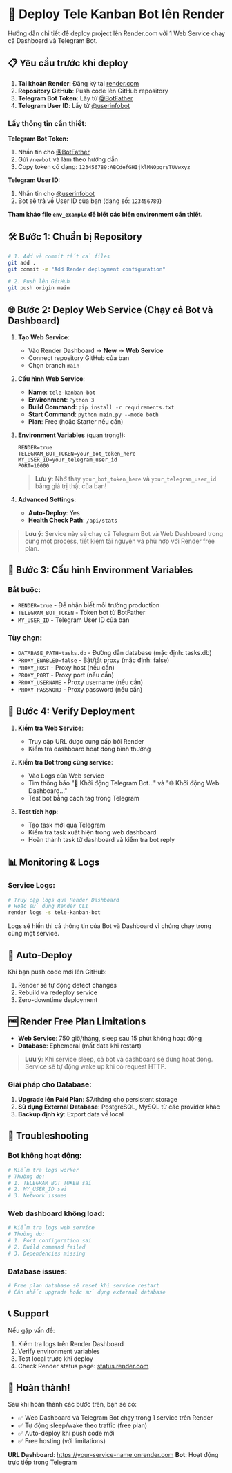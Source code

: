 # 🚀 Deploy Tele Kanban Bot lên Render

Hướng dẫn chi tiết để deploy project lên Render.com với 1 Web Service chạy cả Dashboard và Telegram Bot.

## 📋 Yêu cầu trước khi deploy

1. **Tài khoản Render**: Đăng ký tại [render.com](https://render.com)
2. **Repository GitHub**: Push code lên GitHub repository
3. **Telegram Bot Token**: Lấy từ [@BotFather](https://t.me/BotFather)
4. **Telegram User ID**: Lấy từ [@userinfobot](https://t.me/userinfobot)

### Lấy thông tin cần thiết:

**Telegram Bot Token:**
1. Nhắn tin cho [@BotFather](https://t.me/BotFather)
2. Gửi `/newbot` và làm theo hướng dẫn
3. Copy token có dạng: `123456789:ABCdefGHIjklMNOpqrsTUVwxyz`

**Telegram User ID:**
1. Nhắn tin cho [@userinfobot](https://t.me/userinfobot)
2. Bot sẽ trả về User ID của bạn (dạng số: `123456789`)

**Tham khảo file `env_example` để biết các biến environment cần thiết.**

## 🛠️ Bước 1: Chuẩn bị Repository

```bash
# 1. Add và commit tất cả files
git add .
git commit -m "Add Render deployment configuration"

# 2. Push lên GitHub
git push origin main
```

## 🌐 Bước 2: Deploy Web Service (Chạy cả Bot và Dashboard)

1. **Tạo Web Service**:
   - Vào Render Dashboard → **New** → **Web Service**
   - Connect repository GitHub của bạn
   - Chọn branch `main`

2. **Cấu hình Web Service**:
   - **Name**: `tele-kanban-bot`
   - **Environment**: `Python 3`
   - **Build Command**: `pip install -r requirements.txt`
   - **Start Command**: `python main.py --mode both`
   - **Plan**: Free (hoặc Starter nếu cần)

3. **Environment Variables** (quan trọng!):
   ```
   RENDER=true
   TELEGRAM_BOT_TOKEN=your_bot_token_here
   MY_USER_ID=your_telegram_user_id
   PORT=10000
   ```
   
   > **Lưu ý**: Nhớ thay `your_bot_token_here` và `your_telegram_user_id` bằng giá trị thật của bạn!

4. **Advanced Settings**:
   - **Auto-Deploy**: Yes
   - **Health Check Path**: `/api/stats`

> **Lưu ý**: Service này sẽ chạy cả Telegram Bot và Web Dashboard trong cùng một process, tiết kiệm tài nguyên và phù hợp với Render free plan.

## 🔧 Bước 3: Cấu hình Environment Variables

### Bắt buộc:
- `RENDER=true` - Để nhận biết môi trường production
- `TELEGRAM_BOT_TOKEN` - Token bot từ BotFather
- `MY_USER_ID` - Telegram User ID của bạn

### Tùy chọn:
- `DATABASE_PATH=tasks.db` - Đường dẫn database (mặc định: tasks.db)
- `PROXY_ENABLED=false` - Bật/tắt proxy (mặc định: false)
- `PROXY_HOST` - Proxy host (nếu cần)
- `PROXY_PORT` - Proxy port (nếu cần)
- `PROXY_USERNAME` - Proxy username (nếu cần)
- `PROXY_PASSWORD` - Proxy password (nếu cần)

## 🎯 Bước 4: Verify Deployment

1. **Kiểm tra Web Service**:
   - Truy cập URL được cung cấp bởi Render
   - Kiểm tra dashboard hoạt động bình thường

2. **Kiểm tra Bot trong cùng service**:
   - Vào Logs của Web service
   - Tìm thông báo "🤖 Khởi động Telegram Bot..." và "🌐 Khởi động Web Dashboard..."
   - Test bot bằng cách tag trong Telegram

3. **Test tích hợp**:
   - Tạo task mới qua Telegram
   - Kiểm tra task xuất hiện trong web dashboard
   - Hoàn thành task từ dashboard và kiểm tra bot reply

## 📊 Monitoring & Logs

### Service Logs:
```bash
# Truy cập logs qua Render Dashboard
# Hoặc sử dụng Render CLI
render logs -s tele-kanban-bot
```

Logs sẽ hiển thị cả thông tin của Bot và Dashboard vì chúng chạy trong cùng một service.

## 🔄 Auto-Deploy

Khi bạn push code mới lên GitHub:
1. Render sẽ tự động detect changes
2. Rebuild và redeploy service
3. Zero-downtime deployment

## 🆓 Render Free Plan Limitations

- **Web Service**: 750 giờ/tháng, sleep sau 15 phút không hoạt động
- **Database**: Ephemeral (mất data khi restart)

> **Lưu ý**: Khi service sleep, cả bot và dashboard sẽ dừng hoạt động. Service sẽ tự động wake up khi có request HTTP.

### Giải pháp cho Database:
1. **Upgrade lên Paid Plan**: $7/tháng cho persistent storage
2. **Sử dụng External Database**: PostgreSQL, MySQL từ các provider khác
3. **Backup định kỳ**: Export data về local

## 🔧 Troubleshooting

### Bot không hoạt động:
```bash
# Kiểm tra logs worker
# Thường do:
# 1. TELEGRAM_BOT_TOKEN sai
# 2. MY_USER_ID sai
# 3. Network issues
```

### Web dashboard không load:
```bash
# Kiểm tra logs web service
# Thường do:
# 1. Port configuration sai
# 2. Build command failed
# 3. Dependencies missing
```

### Database issues:
```bash
# Free plan database sẽ reset khi service restart
# Cân nhắc upgrade hoặc sử dụng external database
```

## 📞 Support

Nếu gặp vấn đề:
1. Kiểm tra logs trên Render Dashboard
2. Verify environment variables
3. Test local trước khi deploy
4. Check Render status page: [status.render.com](https://status.render.com)

## 🎉 Hoàn thành!

Sau khi hoàn thành các bước trên, bạn sẽ có:
- ✅ Web Dashboard và Telegram Bot chạy trong 1 service trên Render
- ✅ Tự động sleep/wake theo traffic (free plan)
- ✅ Auto-deploy khi push code mới
- ✅ Free hosting (với limitations)

**URL Dashboard**: https://your-service-name.onrender.com
**Bot**: Hoạt động trực tiếp trong Telegram
